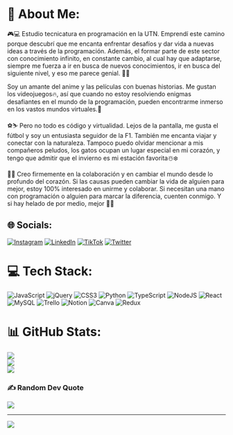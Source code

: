 # 💫 About Me:
🎮💻 Estudio tecnicatura en programación en la UTN. Emprendí este camino porque descubrí que me encanta enfrentar desafíos y dar vida a nuevas ideas a través de la programación. Además, el formar parte de este sector con conocimiento infinito, en constante cambio, al cual hay que adaptarse, siempre me fuerza a ir en busca de nuevos conocimientos, ir en busca del siguiente nivel, y eso me parece genial. 🌱🚀

Soy un amante del anime y las películas con buenas historias. Me gustan los videojuegos🔥, así que cuando no estoy resolviendo enigmas desafiantes en el mundo de la programación, pueden encontrarme inmerso en los vastos mundos virtuales.👾

⚽️⛷️ Pero no todo es código y virtualidad. Lejos de la pantalla, me gusta el fútbol y soy un entusiasta seguidor de la F1. También me encanta viajar y conectar con la naturaleza. Tampoco puedo olvidar mencionar a mis compañeros peludos, los gatos ocupan un lugar especial en mi corazón, y tengo que admitir que el invierno es mi estación favorita☃️❄️

🤝🌟 Creo firmemente en la colaboración y en cambiar el mundo desde lo profundo del corazón. Si las causas pueden cambiar la vida de alguien para mejor, estoy 100% interesado en unirme y colaborar. Si necesitan una mano con programación o alguien para marcar la diferencia, cuenten conmigo. Y si hay helado de por medio, mejor 🍦✨


## 🌐 Socials:
[![Instagram](https://img.shields.io/badge/Instagram-%23E4405F.svg?logo=Instagram&logoColor=white)](https://instagram.com/https://www.instagram.com/_marcossenn/?hl=es-la) [![LinkedIn](https://img.shields.io/badge/LinkedIn-%230077B5.svg?logo=linkedin&logoColor=white)](https://linkedin.com/in/https://www.linkedin.com/in/marcossenn/) [![TikTok](https://img.shields.io/badge/TikTok-%23000000.svg?logo=TikTok&logoColor=white)](https://tiktok.com/@https://www.tiktok.com/@codigoymate) [![Twitter](https://img.shields.io/badge/Twitter-%231DA1F2.svg?logo=Twitter&logoColor=white)](https://twitter.com/https://twitter.com/_codigoymate) 

# 💻 Tech Stack:
![JavaScript](https://img.shields.io/badge/javascript-%23323330.svg?style=for-the-badge&logo=javascript&logoColor=%23F7DF1E) ![jQuery](https://img.shields.io/badge/jquery-%230769AD.svg?style=for-the-badge&logo=jquery&logoColor=white) ![CSS3](https://img.shields.io/badge/css3-%231572B6.svg?style=for-the-badge&logo=css3&logoColor=white) ![Python](https://img.shields.io/badge/python-3670A0?style=for-the-badge&logo=python&logoColor=ffdd54) ![TypeScript](https://img.shields.io/badge/typescript-%23007ACC.svg?style=for-the-badge&logo=typescript&logoColor=white) ![NodeJS](https://img.shields.io/badge/node.js-6DA55F?style=for-the-badge&logo=node.js&logoColor=white) ![React](https://img.shields.io/badge/react-%2320232a.svg?style=for-the-badge&logo=react&logoColor=%2361DAFB) ![MySQL](https://img.shields.io/badge/mysql-%2300f.svg?style=for-the-badge&logo=mysql&logoColor=white) ![Trello](https://img.shields.io/badge/Trello-%23026AA7.svg?style=for-the-badge&logo=Trello&logoColor=white) ![Notion](https://img.shields.io/badge/Notion-%23000000.svg?style=for-the-badge&logo=notion&logoColor=white) ![Canva](https://img.shields.io/badge/Canva-%2300C4CC.svg?style=for-the-badge&logo=Canva&logoColor=white) ![Redux](https://img.shields.io/badge/redux-%23593d88.svg?style=for-the-badge&logo=redux&logoColor=white)
# 📊 GitHub Stats:
![](https://github-readme-stats.vercel.app/api?username=marcos-senn&theme=synthwave&hide_border=false&include_all_commits=false&count_private=false)<br/>
![](https://github-readme-streak-stats.herokuapp.com/?user=marcos-senn&theme=synthwave&hide_border=false)<br/>
![](https://github-readme-stats.vercel.app/api/top-langs/?username=marcos-senn&theme=synthwave&hide_border=false&include_all_commits=false&count_private=false&layout=compact)

### ✍️ Random Dev Quote
![](https://quotes-github-readme.vercel.app/api?type=horizontal&theme=radical)

---
[![](https://visitcount.itsvg.in/api?id=marcos-senn&icon=2&color=5)](https://visitcount.itsvg.in)

<!-- Proudly created with GPRM ( https://gprm.itsvg.in ) -->
